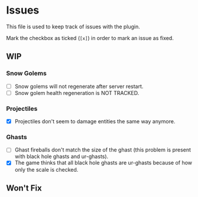 # Issues

This file is used to keep track of issues with the plugin.

Mark the checkbox as ticked (`[x]`) in order to mark an issue as fixed.

## WIP

### Snow Golems

- [ ] Snow golems will not regenerate after server restart.
- [ ] Snow golem health regeneration is NOT TRACKED.

### Projectiles

- [X] Projectiles don't seem to damage entities the same way anymore.

### Ghasts

- [ ] Ghast fireballs don't match the size of the ghast (this problem is present with black hole ghasts and ur-ghasts).
- [X] The game thinks that all black hole ghasts are ur-ghasts because of how only the scale is checked.

## Won't Fix
